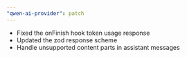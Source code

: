 ```yaml
---
"qwen-ai-provider": patch
---
```


- Fixed the onFinish hook token usage response
- Updated the zod response scheme
- Handle unsupported content parts in assistant messages
